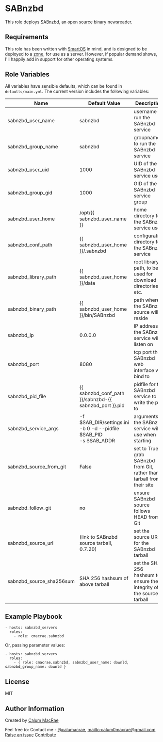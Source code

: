 SABnzbd
=======
This role deploys [SABnzbd](http://sabnzbd.org), an open source binary newsreader.

Requirements
------------
This role has been written with [SmartOS](https://smartos.org) in mind, and is designed to be deployed to a [zone](https://wiki.smartos.org/display/DOC/Zones), for use as a server.
However, if popular demand shows, I'll happily add in support for other operating systems.

Role Variables
--------------
All variables have sensible defaults, which can be found in `defaults/main.yml`.
The current version includes the following variables:

| Name               | Default Value | Description                  |
|--------------------|---------------|------------------------------|
| sabnzbd_user_name  | sabnzbd | username to run the SABnzbd service |
| sabnzbd_group_name | sabnzbd | groupname to run the SABnzbd service |
| sabnzbd_user_uid | 1000 | UID of the SABnzbd service user |
| sabnzbd_group_gid | 1000 | GID of the SABnzbd service group |
| sabnzbd_user_home | /opt/{{ sabnzbd_user_name }} | home directory for the SABnzbd service user |
| sabnzbd_conf_path | {{ sabnzbd_user_home }}/.sabnzbd | configuration directory for the SABnzbd service |
| sabnzbd_library_path | {{ sabnzbd_user_home }}/data | root library path, to be used for download directories, etc. |
| sabnzbd_binary_path | {{ sabnzbd_user_home }}/bin/SABnzbd | path where the SABnzbd source will reside |
| sabnzbd_ip | 0.0.0.0 | IP address the SABnzbd service will listen on |
| sabnzbd_port | 8080 | tcp port the SABnzbd web interface will bind to |
| sabnzbd_pid_file | {{ sabnzbd_conf_path }}/sabnzbd-{{ sabnzbd_port }}.pid | pidfile for the SABnzbd service to write the pid to |
| sabnzbd_service_args | -f $SAB_DIR/settings.ini<br> -b 0 -d --pidfile $SAB_PID<br> -s $SAB_ADDR | arguments the SABnzbd service will use when starting |
| sabnzbd_source_from_git | False | set to True to grab SABnzbd from Git, rather than a tarball from their site |
| sabnzbd_follow_git | no | ensure SABnzbd source follows HEAD from Git |
| sabnzbd_source_url | (link to SABnzbd source tarball, 0.7.20) | set the source URL for the SABnzbd tarball |
| sabnzbd_source_sha256sum | SHA 256 hashsum of above tarball | set the SHA 256 hashsum to ensure the integrity of the source tarball |

Example Playbook
----------------

    - hosts: sabnzbd_servers
      roles:
        - role: cmacrae.sabnzbd

Or, passing parameter values:

	- hosts: sabnzbd_servers
	  roles:
	    - { role: cmacrae.sabnzbd, sabnzbd_user_name: downld, sabnzbd_group_name: downld }
License
-------
MIT

Author Information
------------------
Created by [Calum MacRae](http://cmacr.ae)

Feel free to:
Contact me - [@calumacrae](https://twitter.com/calumacrae), [mailto:calum0macrae@gmail.com](calum0macrae@gmail.com)
[Raise an issue](https://github.com/cmacrae/ansible-sabnzbd/issues)
[Contribute](https://github.com/cmacrae/ansible-sabnzbd/pulls)
